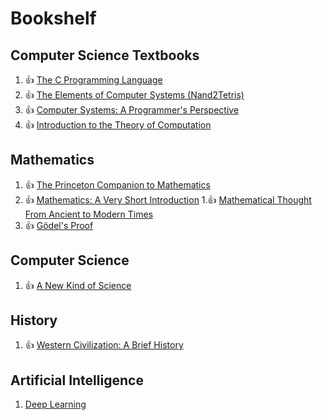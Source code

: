 # Bookshelf

## Computer Science Textbooks

1. :thumbsup: [The C Programming Language](https://www.amazon.com/Programming-Language-2nd-Brian-Kernighan/dp/0131103628)
1. :thumbsup: [The Elements of Computer Systems (Nand2Tetris)](https://www.amazon.com/Elements-Computing-Systems-Building-Principles/dp/0262640686)
1. :thumbsup: [Computer Systems: A Programmer's Perspective](https://www.amazon.com/Computer-Systems-Programmers-Perspective-3rd/dp/013409266X)
1. :thumbsup: [Introduction to the Theory of Computation](https://www.amazon.com/Introduction-Theory-Computation-Michael-Sipser/dp/113318779X/)

## Mathematics

1. :thumbsup: [The Princeton Companion to Mathematics](https://www.amazon.com/Princeton-Companion-Mathematics-Timothy-Gowers/dp/0691118809)
1. :thumbsup: [Mathematics: A Very Short Introduction](https://www.amazon.com/Mathematics-Short-Introduction-Timothy-Gowers/dp/0192853619)
1.:thumbsup:  [Mathematical Thought From Ancient to Modern Times](https://www.amazon.com/Mathematical-Thought-Ancient-Modern-Times-ebook/dp/B0058C6F0E/)
1. :thumbsup: [Gödel's Proof](https://www.amazon.com/G%C3%B6dels-Proof-Ernest-Nagel/dp/0814758371)

## Computer Science

1. :thumbsup: [A New Kind of Science](https://www.amazon.com/New-Kind-Science-Stephen-Wolfram/dp/1579550088)

## History

1. :thumbsup: [Western Civilization: A Brief History](https://www.amazon.com/Western-Civilization-Jackson-J-Spielvogel/dp/1133606768)

## Artificial Intelligence

1. [Deep Learning](https://www.amazon.com/Deep-Learning-Adaptive-Computation-Machine/dp/0262035618?ref_=fsclp_pl_dp_1)
